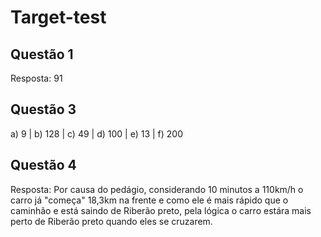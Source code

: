 # Target-test

## Questão 1

Resposta: 91

## Questão 3

a) 9 | b) 128 | c) 49 | d) 100 | e) 13 | f) 200

## Questão 4

Resposta: Por causa do pedágio, considerando 10 minutos a 110km/h o carro já "começa" 18,3km na frente e como ele é mais rápido que o caminhão e está saindo de Riberão preto, pela lógica o carro estára mais perto de Riberão preto quando eles se cruzarem.
